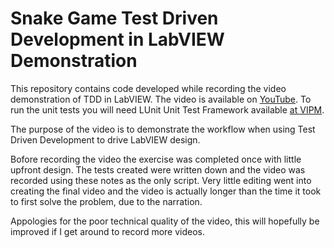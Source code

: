 # Snake Game Test Driven Development in LabVIEW Demonstration

This repository contains code developed while recording the video demonstration of TDD in LabVIEW.
The video is available on [YouTube](https://youtu.be/cgOtv9jrpvc).
To run the unit tests you will need LUnit Unit Test Framework available [at VIPM](https://www.vipm.io/package/astemes_lib_lunit/).

The purpose of the video is to demonstrate the workflow when using Test Driven Development to drive LabVIEW design. 

Bofore recording the video the exercise was completed once with little upfront design.
The tests created were written down and the video was recorded using these notes as the only script.
Very little editing went into creating the final video and the video is actually longer than the time it took to first solve the problem, due to the narration.

Appologies for the poor technical quality of the video, this will hopefully be improved if I get around to record more videos.
